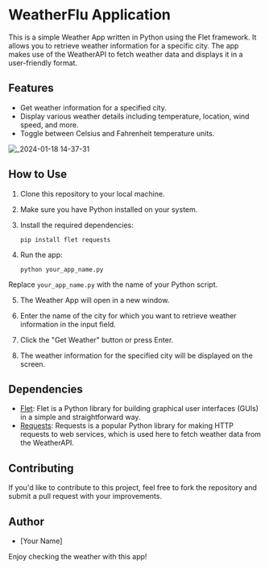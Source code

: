 # WeatherFlu Application

This is a simple Weather App written in Python using the Flet framework. It allows you to retrieve weather information for a specific city. The app makes use of the WeatherAPI to fetch weather data and displays it in a user-friendly format.

## Features

- Get weather information for a specified city.
- Display various weather details including temperature, location, wind speed, and more.
- Toggle between Celsius and Fahrenheit temperature units.

![_2024-01-18 14-37-31](https://github.com/Ishan1440/WeatherFlu-Application/assets/113188276/48adf169-0a8e-4f21-bc37-265f4d7e34c9)

## How to Use

1. Clone this repository to your local machine.
2. Make sure you have Python installed on your system.
3. Install the required dependencies:

   ```
   pip install flet requests
   ```

4. Run the app:

   ```
   python your_app_name.py
   ```

Replace `your_app_name.py` with the name of your Python script.

5. The Weather App will open in a new window.

6. Enter the name of the city for which you want to retrieve weather information in the input field.

7. Click the "Get Weather" button or press Enter.

8. The weather information for the specified city will be displayed on the screen.

## Dependencies

- [Flet](https://github.com/borgar/flet): Flet is a Python library for building graphical user interfaces (GUIs) in a simple and straightforward way.
- [Requests](https://requests.readthedocs.io/en/master/): Requests is a popular Python library for making HTTP requests to web services, which is used here to fetch weather data from the WeatherAPI.

## Contributing

If you'd like to contribute to this project, feel free to fork the repository and submit a pull request with your improvements.

## Author

- [Your Name]

Enjoy checking the weather with this app!
